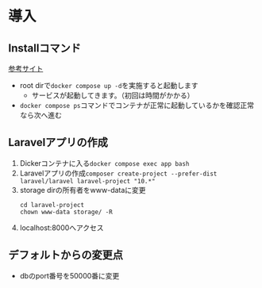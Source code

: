 # 導入
## Installコマンド
[参考サイト](https://www.kagoya.jp/howto/cloud/container/docker_laravel/)
* root dirで```docker compose up -d```を実施すると起動します
  * サービスが起動してきます。（初回は時間がかかる）
* ```docker compose ps```コマンドでコンテナが正常に起動しているかを確認正常なら次へ進む

## Laravelアプリの作成
1. Dickerコンテナに入る```docker compose exec app bash```
2. Laravelアプリの作成```composer create-project --prefer-dist laravel/laravel laravel-project "10.*"```
3. storage dirの所有者をwww-dataに変更
   ```
   cd laravel-project
   chown www-data storage/ -R
   ```
4. localhost:8000へアクセス


## デフォルトからの変更点
* dbのport番号を50000番に変更

